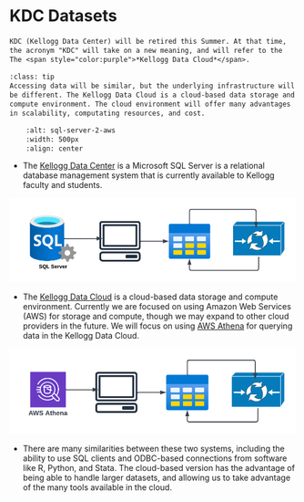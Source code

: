 # KDC Datasets

```{warning}
KDC (Kellogg Data Center) will be retired this Summer. At that time, the acronym "KDC" will take on a new meaning, and will refer to the The <span style="color:purple">*Kellogg Data Cloud*</span>.
```

```{admonition} How does this change things?
:class: tip
Accessing data will be similar, but the underlying infrastructure will be different. The Kellogg Data Cloud is a cloud-based data storage and compute environment. The cloud environment will offer many advantages in scalability, computating resources, and cost.
```

```{image} ./images/sql-server-2-aws.png
    :alt: sql-server-2-aws
    :width: 500px
    :align: center
```


*  The [Kellogg Data Center](https://www.kellogg.northwestern.edu/research-support/computing/kellogg-data-center.aspx) is a Microsoft SQL Server is a relational database management system that is currently available to Kellogg faculty and students.

![Data Workflow](images/data-pipeline-sql-server.png)

*  The [Kellogg Data Cloud](https://nu-sso.awsapps.com/start/#/) is a cloud-based data storage and compute environment. Currently we are focused on using Amazon Web Services (AWS) for storage and compute, though we may expand to other cloud providers in the future. We will focus on using [AWS Athena](https://docs.aws.amazon.com/athena/latest/ug/what-is.html) for querying data in the Kellogg Data Cloud.


![Data Workflow](images/data-pipeline-aws.png)

* There are many similarities between these two systems, including the ability to use SQL clients and ODBC-based connections from software like R, Python, and Stata. The cloud-based version has the advantage of being able to handle larger datasets, and allowing us to take advantage of the many tools available in the cloud.
